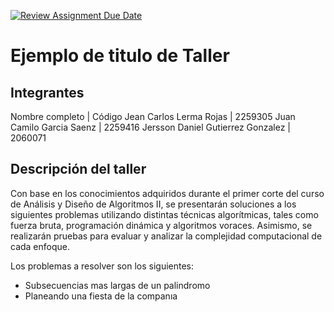 [![Review Assignment Due Date](https://classroom.github.com/assets/deadline-readme-button-22041afd0340ce965d47ae6ef1cefeee28c7c493a6346c4f15d667ab976d596c.svg)](https://classroom.github.com/a/kKWtV-CB)

# Ejemplo de titulo de Taller

## Integrantes

Nombre completo | Código
Jean Carlos Lerma Rojas | 2259305
Juan Camilo Garcia Saenz | 2259416
Jersson Daniel Gutierrez Gonzalez | 2060071

## Descripción del taller

Con base en los conocimientos adquiridos durante el primer corte del curso de Análisis y Diseño de Algoritmos II, se presentarán soluciones a los siguientes problemas utilizando distintas técnicas algorítmicas, tales como fuerza bruta, programación dinámica y algoritmos voraces. Asimismo, se realizarán pruebas para evaluar y analizar la complejidad computacional de cada enfoque.

Los problemas a resolver son los siguientes:

- Subsecuencias mas largas de un palindromo
- Planeando una fiesta de la companıa
